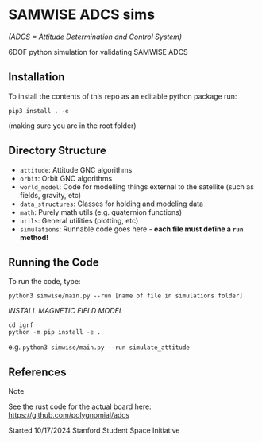 # SAMWISE ADCS sims
*(ADCS = Attitude Determination and Control System)*

6DOF python simulation for validating SAMWISE ADCS


## Installation
To install the contents of this repo as an editable python package run:
```
pip3 install . -e
```
(making sure you are in the root folder)

## Directory Structure
* `attitude`: Attitude GNC algorithms
* `orbit`: Orbit GNC algorithms
* `world_model`: Code for modelling things external to the satellite (such as fields, gravity, etc)
* `data_structures`: Classes for holding and modeling data
* `math`: Purely math utils (e.g. quaternion functions)
* `utils`: General utilities (plotting, etc)
* `simulations`: Runnable code goes here - **each file must define a `run` method!**

## Running the Code
To run the code, type:
```
python3 simwise/main.py --run [name of file in simulations folder]
```
*INSTALL MAGNETIC FIELD MODEL*
```
cd igrf
python -m pip install -e .
```

e.g. `python3 simwise/main.py --run simulate_attitude`


## References
> [!NOTE]
> See the rust code for the actual board here:
> https://github.com/polygnomial/adcs

Started 10/17/2024
Stanford Student Space Initiative
